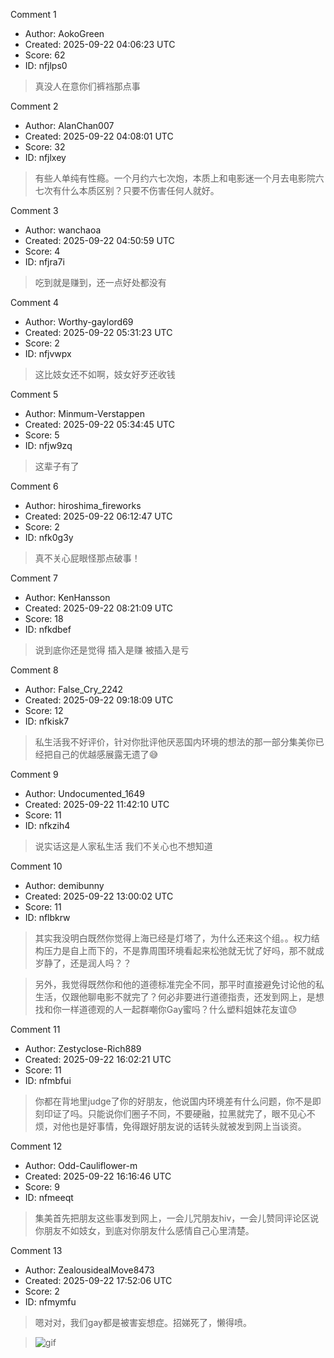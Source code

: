 Comment 1

- Author: AokoGreen
- Created: 2025-09-22 04:06:23 UTC
- Score: 62
- ID: nfjlps0

> 真没人在意你们裤裆那点事

Comment 2

- Author: AlanChan007
- Created: 2025-09-22 04:08:01 UTC
- Score: 32
- ID: nfjlxey

> 有些人单纯有性瘾。一个月约六七次炮，本质上和电影迷一个月去电影院六七次有什么本质区别？只要不伤害任何人就好。

Comment 3

- Author: wanchaoa
- Created: 2025-09-22 04:50:59 UTC
- Score: 4
- ID: nfjra7i

> 吃到就是赚到，还一点好处都没有

Comment 4

- Author: Worthy-gaylord69
- Created: 2025-09-22 05:31:23 UTC
- Score: 2
- ID: nfjvwpx

> 这比妓女还不如啊，妓女好歹还收钱

Comment 5

- Author: Minmum-Verstappen
- Created: 2025-09-22 05:34:45 UTC
- Score: 5
- ID: nfjw9zq

> 这辈子有了

Comment 6

- Author: hiroshima_fireworks
- Created: 2025-09-22 06:12:47 UTC
- Score: 2
- ID: nfk0g3y

> 真不关心屁眼怪那点破事！

Comment 7

- Author: KenHansson
- Created: 2025-09-22 08:21:09 UTC
- Score: 18
- ID: nfkdbef

> 说到底你还是觉得 插入是赚 被插入是亏

Comment 8

- Author: False_Cry_2242
- Created: 2025-09-22 09:18:09 UTC
- Score: 12
- ID: nfkisk7

> 私生活我不好评价，针对你批评他厌恶国内环境的想法的那一部分集美你已经把自己的优越感展露无遗了😅

Comment 9

- Author: Undocumented_1649
- Created: 2025-09-22 11:42:10 UTC
- Score: 11
- ID: nfkzih4

> 说实话这是人家私生活 我们不关心也不想知道

Comment 10

- Author: demibunny
- Created: 2025-09-22 13:00:02 UTC
- Score: 11
- ID: nflbkrw

> 其实我没明白既然你觉得上海已经是灯塔了，为什么还来这个组。。权力结构压力是自上而下的，不是靠周围环境看起来松弛就无忧了好吗，那不就成岁静了，还是润人吗？？

> 另外，我觉得既然你和他的道德标准完全不同，那平时直接避免讨论他的私生活，仅跟他聊电影不就完了？何必非要进行道德指责，还发到网上，是想找和你一样道德观的人一起群嘲你Gay蜜吗？什么塑料姐妹花友谊😓

Comment 11

- Author: Zestyclose-Rich889
- Created: 2025-09-22 16:02:21 UTC
- Score: 11
- ID: nfmbfui

> 你都在背地里judge了你的好朋友，他说国内环境差有什么问题，你不是即刻印证了吗。只能说你们圈子不同，不要硬融，拉黑就完了，眼不见心不烦，对他也是好事情，免得跟好朋友说的话转头就被发到网上当谈资。

Comment 12

- Author: Odd-Cauliflower-m
- Created: 2025-09-22 16:16:46 UTC
- Score: 9
- ID: nfmeeqt

> 集美首先把朋友这些事发到网上，一会儿咒朋友hiv，一会儿赞同评论区说你朋友不如妓女，到底对你朋友什么感情自己心里清楚。

Comment 13

- Author: ZealousidealMove8473
- Created: 2025-09-22 17:52:06 UTC
- Score: 2
- ID: nfmymfu

> 嗯对对，我们gay都是被害妄想症。招娣死了，懒得喷。

> ![gif](giphy|dEdmW17JnZhiU)
